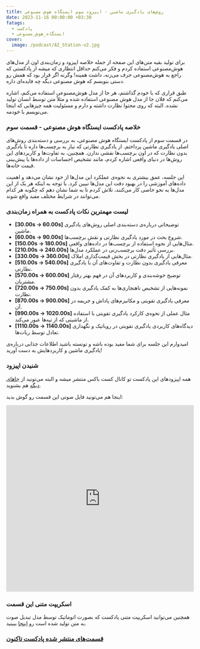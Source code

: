 ```yaml
---
title: روش‌های یادگیری ماشین - ایپزود سوم ایستگاه هوش مصنوعی
date: 2023-11-16 00:00:00 +03:30
fatags:
  - پادکست
  - ایستگاه_هوش_مصنوعی
cover:
  image: /podcast/AI_Station-v2.jpg
---
```


برای تولید بقیه متن‌های این صفحه از جمله خلاصه اپیزود و زمان‌بندی اون از مدل‌های هوش‌مصنوعی استفاده کردم و فکر می‌کنم حداقل انتظاری که میشه از پادکستی که راجع به هوش‌مصنوعی حرف می‌زنه، داشت همینه! وگرنه اگر قرار بود که همش رو دستی بنویسم که هوش مصنوعی دیگه چه فایده‌ای داره.

طبق قراری که با خودم گذاشتم، هر جا از مدل هوش‌مصنوعی استفاده می‌کنم، اشاره می‌کنم که فلان جا از مدل‌ هوش مصنوعی استفاده شده و مثلاً متن توسط انسان تولید نشده. البته که روی محتوا نظارت داشته و دارم و مسئولیت همه چیزهایی که اینجا می‌نویسم با خودمه.

### خلاصه پادکست ایستگاه هوش مصنوعی - قسمت سوم
در قسمت سوم از پادکست ایستگاه هوش مصنوعی، به بررسی و دسته‌بندی روش‌های اصلی یادگیری ماشین پرداختم. از یادگیری نظارتی که نیاز به برچسب‌ها داره تا یادگیری بدون نظارت که در اون برچسب‌ها نقشی ندارن. همچنین، به تفاوت‌ها و کاربردهای این روش‌ها در دنیای واقعی اشاره کردم، مانند تشخیص احساسات از داده‌ها یا پیش‌بینی قیمت خانه‌ها.

این جلسه، عمق بیشتری به نحوه‌ی عملکرد این مدل‌ها از خود نشان می‌دهد و اهمیت داده‌های آموزشی را در بهبود دقت این مدل‌ها تبیین کرد. با توجه به اینکه هر یک از این مدل‌ها به نحو خاصی کار می‌کنند، تلاش کردم تا به شما نشان دهم که چگونه هر کدام می‌توانند در شرایط مختلف مفید واقع شوند.

### لیست مهمترین نکات پادکست به همراه زمان‌بندی

- **[30.00s -> 60.00s]** توضیحاتی درباره‌ی دسته‌بندی اصلی روش‌های یادگیری ماشین.
- **[60.00s -> 90.00s]** شروع بحث در مورد یادگیری نظارتی و نقش برچسب‌ها.
- **[150.00s -> 180.00s]** مثال‌هایی از نحوه استفاده از برچسب‌ها در داده‌های واقعی.
- **[210.00s -> 240.00s]** بررسی تأثیر دقت برچسب‌زنی در عملکرد مدل‌ها.
- **[330.00s -> 360.00s]** مثال‌هایی از یادگیری نظارتی در بخش قیمت‌گذاری املاک.
- **[510.00s -> 540.00s]** معرفی یادگیری بدون نظارت و تفاوت‌های آن با یادگیری نظارتی.
- **[570.00s -> 600.00s]** توضیح خوشه‌بندی و کاربردهای آن در فهم بهتر رفتار مشتریان.
- **[720.00s -> 750.00s]** نمونه‌هایی از تشخیص ناهنجاری‌ها به کمک یادگیری بدون نظارت.
- **[870.00s -> 900.00s]** معرفی یادگیری تقویتی و مکانیزم‌های پاداش و جریمه در آن.
- **[990.00s -> 1020.00s]** مثال عملی از نحوه‌ی کارکرد یادگیری تقویتی با استفاده از ماشینی که از تپه‌ها عبور می‌کند.
- **[1110.00s -> 1140.00s]** دیدگاه‌های کاربردی یادگیری تقویتی در روباتیک و نگهداری تعادل توسط ربات‌ها.
  
امیدوارم این جلسه برای شما مفید بوده باشه و تونسته باشید اطلاعات جذابی درباره‌ی یادگیری ماشین و کاربردهایش به دست آورید!

### شنیدن  اپیزود
همه اپیزودهای این پادکست تو کانال کست باکس منتشر میشه و البته می‌تونید از [جاهای دیگه](https://aprd.ir/podcast/) هم بشنوید. 

اینجا هم می‌تونید فایل صوتی این قسمت رو گوش بدید:

<iframe src="https://castbox.fm/app/castbox/player/id5618013/id645521020?v=8.22.11&autoplay=0" frameborder="0" width="100%" height="500"></iframe>

### اسکریپت متنی این قسمت

همچنین می‌توانید اسکریپت متنی پادکست که بصورت اتوماتیک توسط مدل تبدیل صوت به متن تولید شده است رو [اینجا](https://aprd.ir/transcripts/ai-station-e03/) ببینید. 

### [قسمت‌های منتشر‌ شده پادکست تاکنون](https://aprd.ir/fatags/%D8%A7%DB%8C%D8%B3%D8%AA%DA%AF%D8%A7%D9%87_%D9%87%D9%88%D8%B4_%D9%85%D8%B5%D9%86%D9%88%D8%B9%DB%8C/)